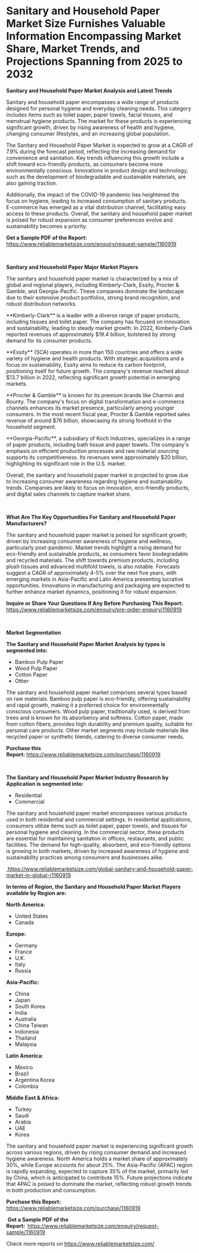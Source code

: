 <p><h1>Sanitary and Household Paper Market Size Furnishes Valuable Information Encompassing Market Share, Market Trends, and Projections Spanning from 2025 to 2032</h1></p><p><strong>Sanitary and Household Paper Market Analysis and Latest Trends</strong></p>
<p><p>Sanitary and household paper encompasses a wide range of products designed for personal hygiene and everyday cleaning needs. This category includes items such as toilet paper, paper towels, facial tissues, and menstrual hygiene products. The market for these products is experiencing significant growth, driven by rising awareness of health and hygiene, changing consumer lifestyles, and an increasing global population.</p><p>The Sanitary and Household Paper Market is expected to grow at a CAGR of 7.9% during the forecast period, reflecting the increasing demand for convenience and sanitation. Key trends influencing this growth include a shift toward eco-friendly products, as consumers become more environmentally conscious. Innovations in product design and technology, such as the development of biodegradable and sustainable materials, are also gaining traction.</p><p>Additionally, the impact of the COVID-19 pandemic has heightened the focus on hygiene, leading to increased consumption of sanitary products. E-commerce has emerged as a vital distribution channel, facilitating easy access to these products. Overall, the sanitary and household paper market is poised for robust expansion as consumer preferences evolve and sustainability becomes a priority.</p></p>
<p><strong>Get a Sample PDF of the Report:&nbsp;</strong> <a href="https://www.reliablemarketsize.com/enquiry/request-sample/1160919?utm_campaign=2740&utm_medium=2&utm_source=Github&utm_content=ia&utm_term=22032025&utm_id=sanitary-and-household-paper">https://www.reliablemarketsize.com/enquiry/request-sample/1160919</a></p>
<p>&nbsp;</p>
<p><strong>Sanitary and Household Paper Major Market Players</strong></p>
<p><p>The sanitary and household paper market is characterized by a mix of global and regional players, including Kimberly-Clark, Essity, Procter & Gamble, and Georgia-Pacific. These companies dominate the landscape due to their extensive product portfolios, strong brand recognition, and robust distribution networks.</p><p>**Kimberly-Clark** is a leader with a diverse range of paper products, including tissues and toilet paper. The company has focused on innovation and sustainability, leading to steady market growth. In 2022, Kimberly-Clark reported revenues of approximately $19.4 billion, bolstered by strong demand for its consumer products.</p><p>**Essity** (SCA) operates in more than 150 countries and offers a wide variety of hygiene and health products. With strategic acquisitions and a focus on sustainability, Essity aims to reduce its carbon footprint, positioning itself for future growth. The company's revenue reached about $13.7 billion in 2022, reflecting significant growth potential in emerging markets.</p><p>**Procter & Gamble** is known for its premium brands like Charmin and Bounty. The company's focus on digital transformation and e-commerce channels enhances its market presence, particularly among younger consumers. In the most recent fiscal year, Procter & Gamble reported sales revenue of around $76 billion, showcasing its strong foothold in the household segment.</p><p>**Georgia-Pacific**, a subsidiary of Koch Industries, specializes in a range of paper products, including bath tissue and paper towels. The company's emphasis on efficient production processes and raw material sourcing supports its competitiveness. Its revenues were approximately $20 billion, highlighting its significant role in the U.S. market.</p><p>Overall, the sanitary and household paper market is projected to grow due to increasing consumer awareness regarding hygiene and sustainability trends. Companies are likely to focus on innovation, eco-friendly products, and digital sales channels to capture market share.</p></p>
<p>&nbsp;</p>
<p><strong>What Are The Key Opportunities For Sanitary and Household Paper Manufacturers?</strong></p>
<p><p>The sanitary and household paper market is poised for significant growth, driven by increasing consumer awareness of hygiene and wellness, particularly post-pandemic. Market trends highlight a rising demand for eco-friendly and sustainable products, as consumers favor biodegradable and recycled materials. The shift towards premium products, including plush tissues and advanced multifold towels, is also notable. Forecasts suggest a CAGR of approximately 4-5% over the next five years, with emerging markets in Asia-Pacific and Latin America presenting lucrative opportunities. Innovations in manufacturing and packaging are expected to further enhance market dynamics, positioning it for robust expansion.</p></p>
<p><strong>Inquire or Share Your Questions If Any Before Purchasing This Report:</strong> <a href="https://www.reliablemarketsize.com/enquiry/pre-order-enquiry/1160919?utm_campaign=2740&utm_medium=2&utm_source=Github&utm_content=ia&utm_term=22032025&utm_id=sanitary-and-household-paper">https://www.reliablemarketsize.com/enquiry/pre-order-enquiry/1160919</a></p>
<p>&nbsp;</p>
<p><strong>Market Segmentation</strong></p>
<p><strong>The Sanitary and Household Paper Market Analysis by types is segmented into:</strong></p>
<p><ul><li>Bamboo Pulp Paper</li><li>Wood Pulp Paper</li><li>Cotton Paper</li><li>Other</li></ul></p>
<p><p>The sanitary and household paper market comprises several types based on raw materials. Bamboo pulp paper is eco-friendly, offering sustainability and rapid growth, making it a preferred choice for environmentally conscious consumers. Wood pulp paper, traditionally used, is derived from trees and is known for its absorbency and softness. Cotton paper, made from cotton fibers, provides high durability and premium quality, suitable for personal care products. Other market segments may include materials like recycled paper or synthetic blends, catering to diverse consumer needs.</p></p>
<p><strong>Purchase this Report:&nbsp;</strong><a href="https://www.reliablemarketsize.com/purchase/1160919?utm_campaign=2740&utm_medium=2&utm_source=Github&utm_content=ia&utm_term=22032025&utm_id=sanitary-and-household-paper">https://www.reliablemarketsize.com/purchase/1160919</a></p>
<p>&nbsp;</p>
<p><strong>The Sanitary and Household Paper Market Industry Research by Application is segmented into:</strong></p>
<p><ul><li>Residential</li><li>Commercial</li></ul></p>
<p><p>The sanitary and household paper market encompasses various products used in both residential and commercial settings. In residential applications, consumers utilize items such as toilet paper, paper towels, and tissues for personal hygiene and cleaning. In the commercial sector, these products are essential for maintaining sanitation in offices, restaurants, and public facilities. The demand for high-quality, absorbent, and eco-friendly options is growing in both markets, driven by increased awareness of hygiene and sustainability practices among consumers and businesses alike.</p></p>
<p><a href="https://www.reliablemarketsize.com/global-sanitary-and-household-paper-market-in-global-r1160919?utm_campaign=2740&utm_medium=2&utm_source=Github&utm_content=ia&utm_term=22032025&utm_id=sanitary-and-household-paper">&nbsp;https://www.reliablemarketsize.com/global-sanitary-and-household-paper-market-in-global-r1160919</a></p>
<p><strong>In terms of Region, the Sanitary and Household Paper Market Players available by Region are:</strong></p>
<p>
    <p> <strong> North America: </strong>
        <ul>
            <li>United States</li>
            <li>Canada</li>
        </ul>
        </p> 
    <p> <strong> Europe: </strong>
        <ul>
            <li>Germany</li>
            <li>France</li>
            <li>U.K.</li>
            <li>Italy</li>
            <li>Russia</li>
        </ul>
        </p> 
    <p> <strong> Asia-Pacific: </strong>
        <ul>
            <li>China</li>
            <li>Japan</li>
            <li>South Korea</li>
            <li>India</li>
            <li>Australia</li>
            <li>China Taiwan</li>
            <li>Indonesia</li>
            <li>Thailand</li>
            <li>Malaysia</li>
        </ul>
        </p> 
    <p> <strong> Latin America: </strong>
        <ul>
            <li>Mexico</li>
            <li>Brazil</li>
            <li>Argentina Korea</li>
            <li>Colombia</li>
        </ul>
        </p> 
    <p> <strong> Middle East & Africa: </strong>
        <ul>
            <li>Turkey</li>
            <li>Saudi</li>
            <li>Arabia</li>
            <li>UAE</li>
            <li>Korea</li>
        </ul>
    </p>
    </p>
<p><p>The sanitary and household paper market is experiencing significant growth across various regions, driven by rising consumer demand and increased hygiene awareness. North America holds a market share of approximately 30%, while Europe accounts for about 25%. The Asia-Pacific (APAC) region is rapidly expanding, expected to capture 35% of the market, primarily led by China, which is anticipated to contribute 15%. Future projections indicate that APAC is poised to dominate the market, reflecting robust growth trends in both production and consumption.</p></p>
<p><strong>Purchase this Report: </strong><a href="https://www.reliablemarketsize.com/purchase/1160919?utm_campaign=2740&utm_medium=2&utm_source=Github&utm_content=ia&utm_term=22032025&utm_id=sanitary-and-household-paper">https://www.reliablemarketsize.com/purchase/1160919</a></p>
<p>&nbsp;<strong>Get a Sample PDF of the Report:&nbsp;&nbsp;</strong><a href="https://www.reliablemarketsize.com/enquiry/request-sample/1160919?utm_campaign=2740&utm_medium=2&utm_source=Github&utm_content=ia&utm_term=22032025&utm_id=sanitary-and-household-paper">https://www.reliablemarketsize.com/enquiry/request-sample/1160919</a></p>
<p><strong></strong></p>
<p>Check more reports on <a href="https://www.reliablemarketsize.com/?utm_campaign=2740&utm_medium=2&utm_source=Github&utm_content=ia&utm_term=22032025&utm_id=sanitary-and-household-paper">https://www.reliablemarketsize.com/</a></p>
